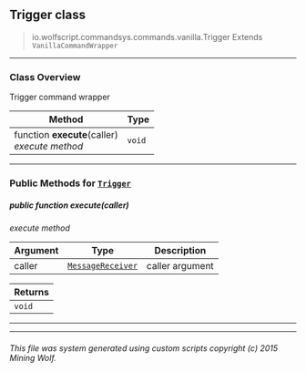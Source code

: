 ## Trigger __class__

>io.wolfscript.commandsys.commands.vanilla.Trigger
>Extends `VanillaCommandWrapper`

---

### Class Overview

Trigger command wrapper

Method | Type   
--- | :--- 
 function __execute__(caller) <br> _execute method_ | `void`



---


### Public Methods for [`Trigger`](Trigger.md)

##### <a id='execute'></a>public  function __execute__(caller)

_execute method_

Argument | Type | Description  
--- | --- | --- 
caller | [`MessageReceiver`](..\..\..\chat\MessageReceiver.md) | caller argument

Returns | 
--- | 
`void` |


---
---


###### This file was system generated using custom scripts copyright (c) 2015 Mining Wolf.
	

